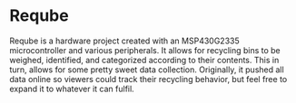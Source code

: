 Reqube
======

Reqube is a hardware project created with an MSP430G2335 microcontroller and various peripherals. It allows for recycling bins to be weighed, identified,  and categorized according to their contents. This in turn, allows for some pretty sweet data collection. Originally, it pushed all data online so viewers could track their recycling behavior, but feel free to expand it to whatever it can fulfil.  
